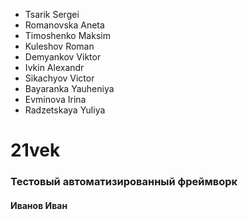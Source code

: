 - Tsarik Sergei
- Romanovska Aneta
- Timoshenko Maksim
- Kuleshov Roman
- Demyankov Viktor
- Ivkin Alexandr
- Sikachyov Victor
- Bayaranka Yauheniya 
- Evminova Irina
- Radzetskaya Yuliya

# 21vek
### Тестовый автоматизированный фреймворк

#### Иванов Иван